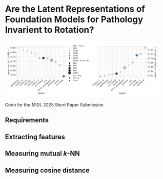 # Are the Latent Representations of Foundation Models for Pathology Invarient to Rotation?

<img src="./assets/distance-plot.svg">

Code for the MIDL 2025 Short Paper Submission.

## Requirements

## Extracting features

## Measuring mutual $k$-NN 



## Measuring cosine distance

